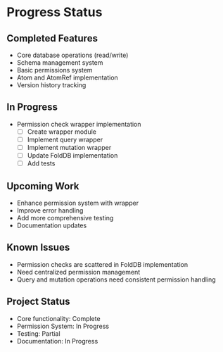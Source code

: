 # Progress Status

## Completed Features
- Core database operations (read/write)
- Schema management system
- Basic permissions system
- Atom and AtomRef implementation
- Version history tracking

## In Progress
- Permission check wrapper implementation
  - [ ] Create wrapper module
  - [ ] Implement query wrapper
  - [ ] Implement mutation wrapper
  - [ ] Update FoldDB implementation
  - [ ] Add tests

## Upcoming Work
- Enhance permission system with wrapper
- Improve error handling
- Add more comprehensive testing
- Documentation updates

## Known Issues
- Permission checks are scattered in FoldDB implementation
- Need centralized permission management
- Query and mutation operations need consistent permission handling

## Project Status
- Core functionality: Complete
- Permission System: In Progress
- Testing: Partial
- Documentation: In Progress
